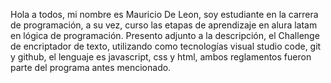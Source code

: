 Hola a todos, mi nombre es Mauricio De Leon, soy estudiante en la carrera de programación, a su vez, curso las etapas de aprendizaje en alura latam en lógica de programación. Presento adjunto a la descripción, el Challenge de encriptador de texto, utilizando como tecnologías visual studio code, git y github, el lenguaje es javascript, css y html, ambos reglamentos fueron parte del programa antes mencionado.

